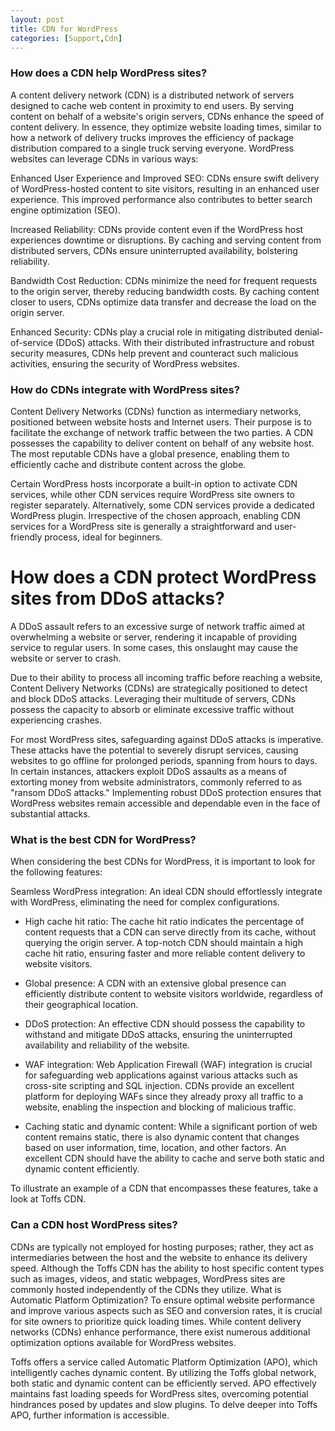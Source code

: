 ```yaml
---
layout: post
title: CDN for WordPress
categories: [Support,Cdn]
---
```


### How does a CDN help WordPress sites?
A content delivery network (CDN) is a distributed network of servers designed to cache web content in proximity to end users. By serving content on behalf of a website's origin servers, CDNs enhance the speed of content delivery. In essence, they optimize website loading times, similar to how a network of delivery trucks improves the efficiency of package distribution compared to a single truck serving everyone. WordPress websites can leverage CDNs in various ways:

Enhanced User Experience and Improved SEO: CDNs ensure swift delivery of WordPress-hosted content to site visitors, resulting in an enhanced user experience. This improved performance also contributes to better search engine optimization (SEO).

Increased Reliability: CDNs provide content even if the WordPress host experiences downtime or disruptions. By caching and serving content from distributed servers, CDNs ensure uninterrupted availability, bolstering reliability.

Bandwidth Cost Reduction: CDNs minimize the need for frequent requests to the origin server, thereby reducing bandwidth costs. By caching content closer to users, CDNs optimize data transfer and decrease the load on the origin server.

Enhanced Security: CDNs play a crucial role in mitigating distributed denial-of-service (DDoS) attacks. With their distributed infrastructure and robust security measures, CDNs help prevent and counteract such malicious activities, ensuring the security of WordPress websites.

### How do CDNs integrate with WordPress sites?
Content Delivery Networks (CDNs) function as intermediary networks, positioned between website hosts and Internet users. Their purpose is to facilitate the exchange of network traffic between the two parties. A CDN possesses the capability to deliver content on behalf of any website host. The most reputable CDNs have a global presence, enabling them to efficiently cache and distribute content across the globe.

Certain WordPress hosts incorporate a built-in option to activate CDN services, while other CDN services require WordPress site owners to register separately. Alternatively, some CDN services provide a dedicated WordPress plugin. Irrespective of the chosen approach, enabling CDN services for a WordPress site is generally a straightforward and user-friendly process, ideal for beginners.

# How does a CDN protect WordPress sites from DDoS attacks?
A DDoS assault refers to an excessive surge of network traffic aimed at overwhelming a website or server, rendering it incapable of providing service to regular users. In some cases, this onslaught may cause the website or server to crash.

Due to their ability to process all incoming traffic before reaching a website, Content Delivery Networks (CDNs) are strategically positioned to detect and block DDoS attacks. Leveraging their multitude of servers, CDNs possess the capacity to absorb or eliminate excessive traffic without experiencing crashes.

For most WordPress sites, safeguarding against DDoS attacks is imperative. These attacks have the potential to severely disrupt services, causing websites to go offline for prolonged periods, spanning from hours to days. In certain instances, attackers exploit DDoS assaults as a means of extorting money from website administrators, commonly referred to as "ransom DDoS attacks." Implementing robust DDoS protection ensures that WordPress websites remain accessible and dependable even in the face of substantial attacks.


### What is the best CDN for WordPress?
When considering the best CDNs for WordPress, it is important to look for the following features:

Seamless WordPress integration: An ideal CDN should effortlessly integrate with WordPress, eliminating the need for complex configurations.

* High cache hit ratio: The cache hit ratio indicates the percentage of content requests that a CDN can serve directly from its cache, without querying the origin server. A top-notch CDN should maintain a high cache hit ratio, ensuring faster and more reliable content delivery to website visitors.

* Global presence: A CDN with an extensive global presence can efficiently distribute content to website visitors worldwide, regardless of their geographical location.

* DDoS protection: An effective CDN should possess the capability to withstand and mitigate DDoS attacks, ensuring the uninterrupted availability and reliability of the website.

* WAF integration: Web Application Firewall (WAF) integration is crucial for safeguarding web applications against various attacks such as cross-site scripting and SQL injection. CDNs provide an excellent platform for deploying WAFs since they already proxy all traffic to a website, enabling the inspection and blocking of malicious traffic.

* Caching static and dynamic content: While a significant portion of web content remains static, there is also dynamic content that changes based on user information, time, location, and other factors. An excellent CDN should have the ability to cache and serve both static and dynamic content efficiently.

To illustrate an example of a CDN that encompasses these features, take a look at Toffs CDN.

### Can a CDN host WordPress sites?
CDNs are typically not employed for hosting purposes; rather, they act as intermediaries between the host and the website to enhance its delivery speed. Although the Toffs CDN has the ability to host specific content types such as images, videos, and static webpages, WordPress sites are commonly hosted independently of the CDNs they utilize.
What is Automatic Platform Optimization?
To ensure optimal website performance and improve various aspects such as SEO and conversion rates, it is crucial for site owners to prioritize quick loading times. While content delivery networks (CDNs) enhance performance, there exist numerous additional optimization options available for WordPress websites.

Toffs offers a service called Automatic Platform Optimization (APO), which intelligently caches dynamic content. By utilizing the Toffs global network, both static and dynamic content can be efficiently served. APO effectively maintains fast loading speeds for WordPress sites, overcoming potential hindrances posed by updates and slow plugins. To delve deeper into Toffs APO, further information is accessible.
